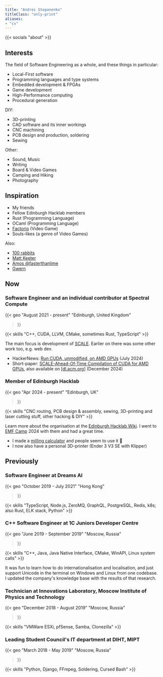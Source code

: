 ```yaml
---
title: "Andrei Stepanenko"
titleClass: "only-print"
aliases:
- "cv"
---
```


{{< socials "about" >}}

## Interests

The field of Software Engineering as a whole, and these things in particular:

- Local-First software
- Programming languages and type systems
- Embedded development & FPGAs
- Game development
- High-Performance computing
- Procedural generation

DIY:

- 3D-printing
- CAD software and its inner workings
- CNC machining
- PCB design and production, soldering
- Sewing

Other:

- Sound, Music
- Writing
- Board & Video Games
- Camping and Hiking
- Photography

## Inspiration

- My friends
- Fellow Edinburgh Hacklab members
- Rust (Programming Language)
- OCaml (Programming Language)
- [Factorio](https://factorio.com/) (Video Game)
- Souls-likes (a genre of Video Games)

Also:

- [100 rabbits](https://100r.co/)
- [Matt Keeter](https://www.mattkeeter.com/)
- [Amos @fasterthanlime](https://fasterthanli.me/)
- [Gwern](https://gwern.net/)

## Now

### Software Engineer and an individual contributor at Spectral Compute

{{< geo
    "August 2021 - present"
    "Edinburgh, United Kingdom"
>}}

{{< skills "C++, CUDA, LLVM, CMake, sometimes Rust, TypeScript" >}}

The main focus is development of [SCALE](https://scale-lang.com).
Earlier on there was some other work too, e.g. web dev.

- HackerNews: [Run CUDA, unmodified, on AMD GPUs][scale-hn] (July 2024)
- Short-paper: [SCALE-Ahead-Of-Time Compilation of CUDA for AMD GPUs][scale-pdf], also available on [[dl.acm.org]][scale-acm] (December 2024)

[scale-hn]: https://news.ycombinator.com/item?id=40970560
[scale-pdf]: /pdf/SCALE-Ahead-Of-Time_Compilation_of_CUDA_for_AMD_GPUs.pdf
[scale-acm]: https://dl.acm.org/doi/10.1145/3704440.3704782

### Member of Edinburgh Hacklab

{{< geo
    "Apr 2024 - present"
    "Edinburgh, UK"
>}}

{{< skills "CNC routing, PCB design & assembly, sewing, 3D-printing and laser cutting stuff, other hacking & DIY" >}}

Learn more about the organisation at the [Edinburgh Hacklab Wiki](https://wiki.ehlab.uk).
I went to [EMF Camp](https://emfcamp.org) 2024 with them and had a great time.

- I made a [milling calculator](/project/milling/) and people seem to use it 🎉
- I now also have a personal 3D-printer (Ender 3 V3 SE with Klipper)

## Previously

### Software Engineer at Dreams AI

{{< geo
    "October 2019 - July 2021"
    "Hong Kong"
>}}

{{< skills "TypeScript, Node.js, ZeroMQ, GraphQL, PostgreSQL, Redis, k8s; also Rust, ELK stack, Python" >}}

### C++ Software Engineer at 1C Juniors Developer Centre

{{< geo
    "June 2019 - September 2019"
    "Moscow, Russia"
>}}

{{< skills "C++, Java, Java Native Interface, CMake, WinAPI, Linux system calls" >}}

It was fun to learn how to do internationalisation and localisation, and just support Unicode in the terminal on Windows and Linux from one codebase.
I updated the company's knowledge base with the results of that research.

### Technician at Innovations Laboratory, Moscow Institute of Physics and Technology

{{< geo
    "December 2018 - August 2019"
    "Moscow, Russia"
>}}

{{< skills "VMWare ESXi, pfSense, Samba, Clonezilla" >}}

### Leading Student Council's IT department at DIHT, MIPT

{{< geo
    "March 2018 - May 2019"
    "Moscow, Russia"
>}}

{{< skills "Python, Django, FFmpeg, Soldering, Cursed Bash" >}}
